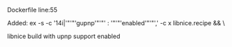 Dockerfile line:55

Added: 	ex -s -c '14i|'"'"'gupnp'"'"' : '"'"'enabled'"'"',' -c x libnice.recipe && \

libnice build with upnp support enabled